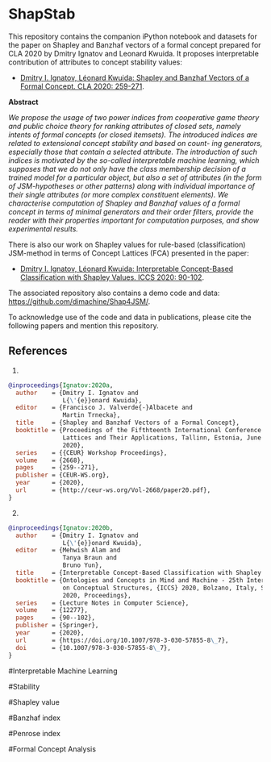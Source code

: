 # ShapStab
This repository contains the companion iPython notebook and datasets for the paper on Shapley and Banzhaf vectors of a formal concept prepared for CLA 2020 by Dmitry Ignatov and Leonard Kwuida. It proposes interpretable contribution of attributes to concept stability values:

* [Dmitry I. Ignatov, Léonard Kwuida: Shapley and Banzhaf Vectors of a Formal Concept. CLA 2020: 259-271](http://ceur-ws.org/Vol-2668/paper20.pdf).

**Abstract**

*We propose the usage of two power indices from cooperative game theory and public choice theory for ranking attributes of closed sets, namely intents of formal concepts (or closed itemsets). The introduced indices are related to extensional concept stability and based on count- ing generators, especially those that contain a selected attribute. The introduction of such indices is motivated by the so-called interpretable machine learning, which supposes that we do not only have the class membership decision of a trained model for a particular object, but also a set of attributes (in the form of JSM-hypotheses or other patterns) along with individual importance of their single attributes (or more complex constituent elements). We characterise computation of Shapley and Banzhaf values of a formal concept in terms of minimal generators and their order filters, provide the reader with their properties important for computation purposes, and show experimental results.*


There is also our work on Shapley values for rule-based (classification) JSM-method in terms of Concept Lattices (FCA) presented in the paper:

* [Dmitry I. Ignatov, Léonard Kwuida: Interpretable Concept-Based Classification with Shapley Values. ICCS 2020: 90-102](https://doi.org/10.1007/978-3-030-57855-8_7).

The associated repository also contains a demo code and data: https://github.com/dimachine/Shap4JSM/.


To acknowledge use of the code and data in publications, please cite the following papers and mention this repository.

## References

1. 
```bibtex
@inproceedings{Ignatov:2020a,
  author    = {Dmitry I. Ignatov and
               L{\'{e}}onard Kwuida},
  editor    = {Francisco J. Valverde{-}Albacete and
               Martin Trnecka},
  title     = {Shapley and Banzhaf Vectors of a Formal Concept},
  booktitle = {Proceedings of the Fifthteenth International Conference on Concept
               Lattices and Their Applications, Tallinn, Estonia, June 29-July 1,
               2020},
  series    = {{CEUR} Workshop Proceedings},
  volume    = {2668},
  pages     = {259--271},
  publisher = {CEUR-WS.org},
  year      = {2020},
  url       = {http://ceur-ws.org/Vol-2668/paper20.pdf},
}
```

2. 
```bibtex
@inproceedings{Ignatov:2020b,
  author    = {Dmitry I. Ignatov and
               L{\'{e}}onard Kwuida},
  editor    = {Mehwish Alam and
               Tanya Braun and
               Bruno Yun},
  title     = {Interpretable Concept-Based Classification with Shapley Values},
  booktitle = {Ontologies and Concepts in Mind and Machine - 25th International Conference
               on Conceptual Structures, {ICCS} 2020, Bolzano, Italy, September 18-20,
               2020, Proceedings},
  series    = {Lecture Notes in Computer Science},
  volume    = {12277},
  pages     = {90--102},
  publisher = {Springer},
  year      = {2020},
  url       = {https://doi.org/10.1007/978-3-030-57855-8\_7},
  doi       = {10.1007/978-3-030-57855-8\_7},
}
```





#Interpretable Machine Learning

#Stability

#Shapley value

#Banzhaf index

#Penrose index

#Formal Concept Analysis

